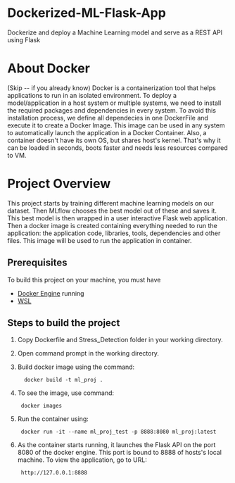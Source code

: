 # Dockerized-ML-Flask-App
Dockerize and deploy a Machine Learning model and serve as a REST API using Flask

# About Docker
(Skip -- if you already know)
      Docker is a containerization tool that helps applications to run in an isolated environment. To deploy a model/application in a host system or multiple systems, we need to install the required packages and dependencies in every system. To avoid this installation process, we define all dependecies in one DockerFile and execute it to create a Docker Image. This image can be used in any system to automatically launch the application in a Docker Container. Also, a container doesn't have its own OS, but shares host's kernel. That's why it can be loaded in seconds, boots faster and needs less resources compared to VM.

# Project Overview
This project starts by training different machine learning models on our dataset. Then MLflow chooses the best model out of these and saves it. This best model is then wrapped in a user interactive Flask web application. Then a docker image is created containing everything needed to run the application: the application code, libraries, tools, dependencies and other files. This image will be used to run the application in container.

## Prerequisites
 To build this project on your machine, you must have
 - [Docker Engine](https://docs.docker.com/desktop/install/windows-install/) running
 - [WSL](https://learn.microsoft.com/en-gb/windows/wsl/install) 
 
 ## Steps to build the project
 1. Copy Dockerfile and Stress_Detection folder in your working directory.
 
 2. Open command prompt in the working directory.
 
 3. Build docker image using the command:
        
          docker build -t ml_proj .
       
  4. To see the image, use command:
      
          docker images
      
  5. Run the container using:
      
          docker run -it --name ml_proj_test -p 8888:8080 ml_proj:latest
        
  6. As the container starts running, it launches the Flask API on the port 8080 of the docker       engine. This port is bound to 8888 of hosts's local machine. To view the application, go to URL:
      
          http://127.0.0.1:8888
        
